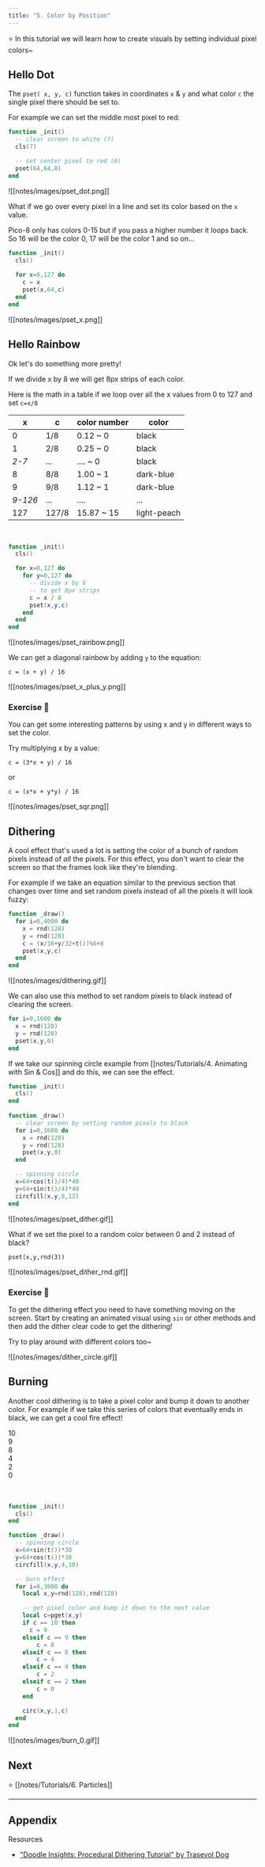 ```yaml
---
title: "5. Color by Position"
---
```


⭐️ In this tutorial we will learn how to create visuals by setting individual pixel colors~

## Hello Dot

The `pset( x, y, c)`  function takes in coordinates `x`  & `y` and what color `c`  the single pixel there should be set to.

For example we can set the middle most pixel to red:

```lua
function _init()
  -- clear screen to white (7)
  cls(7)

  -- set center pixel to red (8)
  pset(64,64,8)
end
```

![[notes/images/pset_dot.png]]

What if we go over every pixel in a line and set its color based on the `x` value.

Pico-8 only has colors 0-15 but if you pass a higher number it loops back. So 16 will be the color 0, 17 will be the color 1 and so on...

```lua
function _init()
  cls()
  
  for x=0,127 do
    c = x
    pset(x,64,c)
  end
end
```

![[notes/images/pset_x.png]]

## Hello Rainbow

Ok let's do something more pretty!

If we divide x by 8 we will get 8px strips of each color.

Here is the math in a table if we loop over all the x values from 0 to 127 and set `c=x/8`

| x     | c       | color number | color       |
|-------|---------|--------------|-------------|
|   0   |   1/8   | 0.12 ~ 0     |    black    |
|   1   |   2/8   | 0.25 ~ 0     |    black    |
|  *2-7*  |   ...   | .... ~ 0     |    black    |
|   8   |   8/8   | 1.00 ~ 1     |  dark-blue  |
|   9   |   9/8   | 1.12 ~ 1     |  dark-blue  |
| *9-126* |   ...   | ....         |     ...     |
|  127  |  127/8  | 15.87 ~ 15   | light-peach |

<br>

``` lua
function _init()
  cls()

  for x=0,127 do
    for y=0,127 do
      -- divide x by 8 
      -- to get 8px strips
      c = x / 8
      pset(x,y,c)
    end
  end
end
```

![[notes/images/pset_rainbow.png]]

We can get a diagonal rainbow by adding `y` to the equation:

`c = (x + y) / 16`

![[notes/images/pset_x_plus_y.png]]

### Exercise 🍓

You can get some interesting patterns by using x and y in different ways to set the color.

Try multiplying x by a value:

`c = (3*x + y) / 16`

or

`c = (x*x + y*y) / 16`

![[notes/images/pset_sqr.png]]

## Dithering

A cool effect that's used a lot is setting the color of a bunch of random pixels instead of _all_ the pixels. For this effect, you don't want to clear the screen so that the frames look like they're blending.

For example if we take an equation similar to the previous section that changes over time and set random pixels instead of all the pixels it will look fuzzy:

```lua
function _draw()
  for i=0,4000 do
    x = rnd(128)
    y = rnd(128)
    c = (x/16+y/32+t())%6+8
    pset(x,y,c)
  end
end
```

![[notes/images/dithering.gif]]

We can also use this method to set random pixels to black instead of clearing the screen.

```lua
for i=0,1600 do
  x = rnd(128)
  y = rnd(128)
  pset(x,y,0)
end
```

If we take our spinning circle example from [[notes/Tutorials/4. Animating with Sin & Cos]] and do this, we can see the effect.

```lua
function _init()
  cls()
end
  
function _draw()
  -- clear screen by setting random pixels to black
  for i=0,1600 do
    x = rnd(128)
    y = rnd(128)
    pset(x,y,0)
  end

  -- spinning circle
  x=64+cos(t()/4)*40
  y=64+sin(t()/4)*40
  circfill(x,y,8,12)
end
```

![[notes/images/pset_dither.gif]]

What if we set the pixel to a random color between 0 and 2 instead of black?

`pset(x,y,rnd(3))`

![[notes/images/pset_dither_rnd.gif]]

### Exercise 🍓

To get the dithering effect you need to have something moving on the screen. Start by creating an animated visual using `sin` or other methods and then add the dither clear code to get the dithering!

Try to play around with different colors too~

![[notes/images/dither_circle.gif]]

## Burning

Another cool dithering is to take a pixel color and bump it down to another color. For example if we take this series of colors that eventually ends in black, we can get a cool fire effect!

<div class="pico8-palette">
<div class="p8-10">10</div><div class="p8-9">9</div><div class="p8-8">8</div><div class="p8-4">4</div><div class="p8-2">2</div><div class="p8-0">0</div>
</div>

<br>
<br>

```lua
function _init()
  cls()
end

function _draw()
  -- spinning circle
  x=64+sin(t())*30
  y=64+cos(t())*30
  circfill(x,y,4,10)

  -- burn effect
  for i=0,3000 do
    local x,y=rnd(128),rnd(128)

    -- get pixel color and bump it down to the next value
    local c=pget(x,y)
    if c == 10 then
      c = 9
    elseif c == 9 then
        c = 8
    elseif c == 8 then
        c = 4
    elseif c == 4 then
        c = 2
    elseif c == 2 then
        c = 0
    end

    circ(x,y,1,c)
  end
end
```

![[notes/images/burn_0.gif]]

## Next

⭐️ [[notes/Tutorials/6. Particles]]


<hr>

## Appendix

Resources
- ["Doodle Insights: Procedural Dithering Tutorial" by Trasevol Dog](https://trasevol.dog/2017/02/01/doodle-insights-2-procedural-dithering-part-1/)